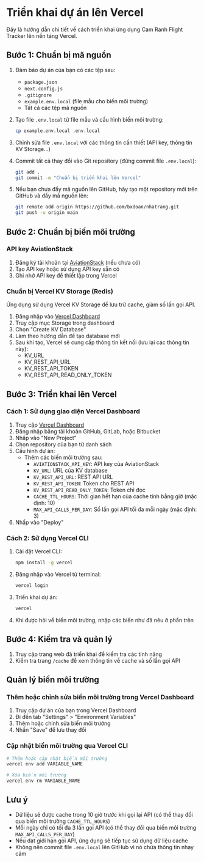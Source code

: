 # Triển khai dự án lên Vercel

Đây là hướng dẫn chi tiết về cách triển khai ứng dụng Cam Ranh Flight Tracker lên nền tảng Vercel.

## Bước 1: Chuẩn bị mã nguồn

1. Đảm bảo dự án của bạn có các tệp sau:
   - `package.json`
   - `next.config.js`
   - `.gitignore`
   - `example.env.local` (file mẫu cho biến môi trường)
   - Tất cả các tệp mã nguồn

2. Tạo file `.env.local` từ file mẫu và cấu hình biến môi trường:
   ```bash
   cp example.env.local .env.local
   ```

3. Chỉnh sửa file `.env.local` với các thông tin cần thiết (API key, thông tin KV Storage...)

4. Commit tất cả thay đổi vào Git repository (đừng commit file `.env.local`):
   ```bash
   git add .
   git commit -m "Chuẩn bị triển khai lên Vercel"
   ```

5. Nếu bạn chưa đẩy mã nguồn lên GitHub, hãy tạo một repository mới trên GitHub và đẩy mã nguồn lên:
   ```bash
   git remote add origin https://github.com/bxdoan/nhatrang.git
   git push -u origin main
   ```

## Bước 2: Chuẩn bị biến môi trường

### API key AviationStack

1. Đăng ký tài khoản tại [AviationStack](https://aviationstack.com/) (nếu chưa có)
2. Tạo API key hoặc sử dụng API key sẵn có
3. Ghi nhớ API key để thiết lập trong Vercel

### Chuẩn bị Vercel KV Storage (Redis)

Ứng dụng sử dụng Vercel KV Storage để lưu trữ cache, giảm số lần gọi API.

1. Đăng nhập vào [Vercel Dashboard](https://vercel.com/dashboard)
2. Truy cập mục Storage trong dashboard
3. Chọn "Create KV Database"
4. Làm theo hướng dẫn để tạo database mới
5. Sau khi tạo, Vercel sẽ cung cấp thông tin kết nối (lưu lại các thông tin này):
   - KV_URL
   - KV_REST_API_URL
   - KV_REST_API_TOKEN
   - KV_REST_API_READ_ONLY_TOKEN

## Bước 3: Triển khai lên Vercel

### Cách 1: Sử dụng giao diện Vercel Dashboard

1. Truy cập [Vercel Dashboard](https://vercel.com/dashboard)
2. Đăng nhập bằng tài khoản GitHub, GitLab, hoặc Bitbucket
3. Nhấp vào "New Project"
4. Chọn repository của bạn từ danh sách
5. Cấu hình dự án:
   - Thêm các biến môi trường sau:
     - `AVIATIONSTACK_API_KEY`: API key của AviationStack
     - `KV_URL`: URL của KV database
     - `KV_REST_API_URL`: REST API URL 
     - `KV_REST_API_TOKEN`: Token cho REST API
     - `KV_REST_API_READ_ONLY_TOKEN`: Token chỉ đọc
     - `CACHE_TTL_HOURS`: Thời gian hết hạn của cache tính bằng giờ (mặc định: 10)
     - `MAX_API_CALLS_PER_DAY`: Số lần gọi API tối đa mỗi ngày (mặc định: 3)
6. Nhấp vào "Deploy"

### Cách 2: Sử dụng Vercel CLI

1. Cài đặt Vercel CLI:
   ```bash
   npm install -g vercel
   ```

2. Đăng nhập vào Vercel từ terminal:
   ```bash
   vercel login
   ```

3. Triển khai dự án:
   ```bash
   vercel
   ```

4. Khi được hỏi về biến môi trường, nhập các biến như đã nêu ở phần trên

## Bước 4: Kiểm tra và quản lý

1. Truy cập trang web đã triển khai để kiểm tra các tính năng
2. Kiểm tra trang `/cache` để xem thông tin về cache và số lần gọi API

## Quản lý biến môi trường

### Thêm hoặc chỉnh sửa biến môi trường trong Vercel Dashboard

1. Truy cập dự án của bạn trong Vercel Dashboard
2. Đi đến tab "Settings" > "Environment Variables"
3. Thêm hoặc chỉnh sửa biến môi trường
4. Nhấn "Save" để lưu thay đổi

### Cập nhật biến môi trường qua Vercel CLI

```bash
# Thêm hoặc cập nhật biến môi trường
vercel env add VARIABLE_NAME

# Xóa biến môi trường
vercel env rm VARIABLE_NAME
```

## Lưu ý

- Dữ liệu sẽ được cache trong 10 giờ trước khi gọi lại API (có thể thay đổi qua biến môi trường `CACHE_TTL_HOURS`)
- Mỗi ngày chỉ có tối đa 3 lần gọi API (có thể thay đổi qua biến môi trường `MAX_API_CALLS_PER_DAY`)
- Nếu đạt giới hạn gọi API, ứng dụng sẽ tiếp tục sử dụng dữ liệu cache
- Không nên commit file `.env.local` lên GitHub vì nó chứa thông tin nhạy cảm 